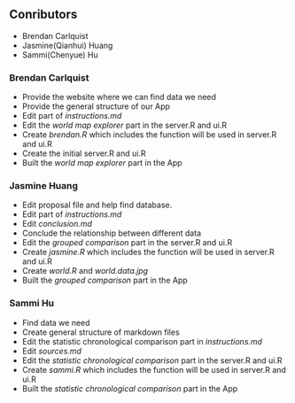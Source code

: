 Conributors
---


- Brendan Carlquist
- Jasmine(Qianhui) Huang
- Sammi(Chenyue) Hu


### Brendan Carlquist
- Provide the website where we can find data we need
- Provide the general structure of our App
- Edit part of _instructions.md_
- Edit the _world map explorer_ part in the server.R and ui.R
- Create _brendan.R_ which includes the function will be used in server.R and ui.R
- Create the initial server.R and ui.R
- Built the _world map explorer_ part in the App


### Jasmine Huang
- Edit proposal file and help find database.
- Edit part of _instructions.md_
- Edit _conclusion.md_
- Conclude the relationship between different data
- Edit the _grouped comparison_ part in the server.R and ui.R
- Create _jasmine.R_ which includes the function will be used in server.R and ui.R
- Create _world.R_ and _world.data.jpg_
- Built the _grouped comparison_ part in the App


### Sammi Hu
- Find data we need
- Create general structure of markdown files
- Edit the statistic chronological comparison part in _instructions.md_
- Edit _sources.md_
- Edit the _statistic chronological comparison_ part in the server.R and ui.R
- Create _sammi.R_ which includes the function will be used in server.R and ui.R
- Built the _statistic chronological comparison_ part in the App
